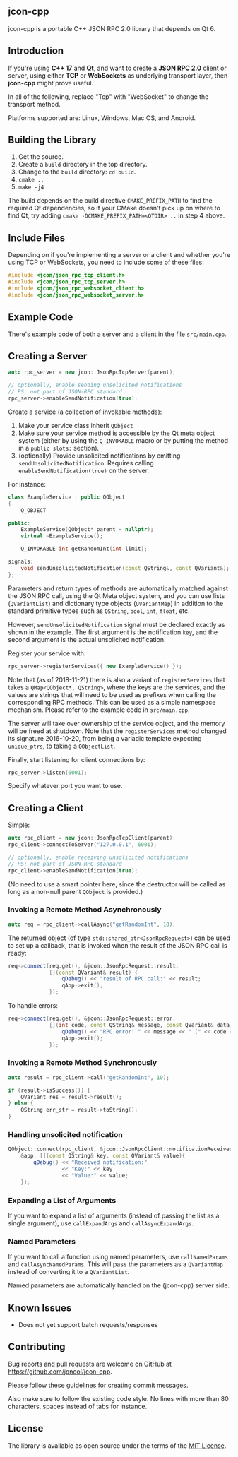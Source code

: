 ## jcon-cpp

jcon-cpp is a portable C++ JSON RPC 2.0 library that depends on Qt 6.

## Introduction

If you're using **C++ 17** and **Qt**, and want to create a **JSON RPC 2.0**
client or server, using either **TCP** or **WebSockets** as underlying transport
layer, then **jcon-cpp** might prove useful.

In all of the following, replace "Tcp" with "WebSocket" to change the transport
method.

Platforms supported are: Linux, Windows, Mac OS, and Android.

## Building the Library

1. Get the source.
2. Create a `build` directory in the top directory.
3. Change to the `build` directory: `cd build`.
4. `cmake ..`
5. `make -j4`

The build depends on the build directive `CMAKE_PREFIX_PATH` to find the
required Qt dependencies, so if your CMake doesn't pick up on where to find Qt,
try adding `cmake -DCMAKE_PREFIX_PATH=<QTDIR> ..` in step 4 above.

## Include Files

Depending on if you're implementing a server or a client and whether you're
using TCP or WebSockets, you need to include some of these files:
```c++
#include <jcon/json_rpc_tcp_client.h>
#include <jcon/json_rpc_tcp_server.h>
#include <jcon/json_rpc_websocket_client.h>
#include <jcon/json_rpc_websocket_server.h>
```

## Example Code

There's example code of both a server and a client in the file `src/main.cpp`.

## Creating a Server

```c++
auto rpc_server = new jcon::JsonRpcTcpServer(parent);

// optionally, enable sending unsolicited notifications
// PS: not part of JSON-RPC standard
rpc_server->enableSendNotification(true);
```

Create a service (a collection of invokable methods):

1. Make your service class inherit `QObject`
2. Make sure your service method is accessible by the Qt meta object system
   (either by using the `Q_INVOKABLE` macro or by putting the method in a
   `public slots:` section).
3. (optionally) Provide unsolicited notifications by emitting `sendUnsolicitedNotification`.
Requires calling `enableSendNotification(true)` on the server.

For instance:

```c++
class ExampleService : public QObject
{
    Q_OBJECT

public:
    ExampleService(QObject* parent = nullptr);
    virtual ~ExampleService();

    Q_INVOKABLE int getRandomInt(int limit);

signals:
    void sendUnsolicitedNotification(const QString&, const QVariant&);
};
```

Parameters and return types of methods are automatically matched against the JSON RPC call,
using the Qt Meta object system, and you can use lists (`QVariantList`) and
dictionary type objects (`QVariantMap`) in addition to the standard primitive
types such as `QString`, `bool`, `int`, `float`, etc.

However, `sendUnsolicitedNotification` signal must be declared exactly as shown in the example.
The first argument is the notification `key`, and the second argument is the actual unsolicited notification.

Register your service with:

```c++
rpc_server->registerServices({ new ExampleService() });
```

Note that (as of 2018-11-21) there is also a variant of `registerServices` that
takes a `QMap<QObject*, QString>`, where the keys are the services, and the
values are strings that will need to be used as prefixes when calling the
corresponding RPC methods. This can be used as a simple namespace mechanism.
Please refer to the example code in `src/main.cpp`.

The server will take over ownership of the service object, and the memory will
be freed at shutdown. Note that the `registerServices` method changed its
signature 2016-10-20, from being a variadic template expecting `unique_ptrs`, to
taking a `QObjectList`.

Finally, start listening for client connections by:

```c++
rpc_server->listen(6001);
```

Specify whatever port you want to use.


## Creating a Client

Simple:

```c++
auto rpc_client = new jcon::JsonRpcTcpClient(parent);
rpc_client->connectToServer("127.0.0.1", 6001);

// optionally, enable receiving unsolicited notifications
// PS: not part of JSON-RPC standard
rpc_client->enableSendNotification(true);
```

(No need to use a smart pointer here, since the destructor will be called as
long as a non-null parent `QObject` is provided.)


### Invoking a Remote Method Asynchronously

```c++
auto req = rpc_client->callAsync("getRandomInt", 10);
```

The returned object (of type `std::shared_ptr<JsonRpcRequest>`) can be used to
set up a callback, that is invoked when the result of the JSON RPC call is
ready:

```c++
req->connect(req.get(), &jcon::JsonRpcRequest::result,
             [](const QVariant& result) {
                 qDebug() << "result of RPC call:" << result;
                 qApp->exit();
             });
```

To handle errors:

```c++
req->connect(req.get(), &jcon::JsonRpcRequest::error,
             [](int code, const QString& message, const QVariant& data) {
                 qDebug() << "RPC error: " << message << " (" << code << ")";
                 qApp->exit();
             });
```


### Invoking a Remote Method Synchronously

```c++
auto result = rpc_client->call("getRandomInt", 10);

if (result->isSuccess()) {
    QVariant res = result->result();
} else {
    QString err_str = result->toString();
}
```

### Handling unsolicited notification

```c++
QObject::connect(rpc_client, &jcon::JsonRpcClient::notificationReceived,
    &app, [](const QString& key, const QVariant& value){
        qDebug() << "Received notification:"
                 << "Key:" << key
                 << "Value:" << value;
    });
```

### Expanding a List of Arguments

If you want to expand a list of arguments (instead of passing the list as a
single argument), use `callExpandArgs` and `callAsyncExpandArgs`.


### Named Parameters

If you want to call a function using named parameters, use `callNamedParams` and
`callAsyncNamedParams`. This will pass the parameters as a `QVariantMap` instead
of converting it to a `QVariantList`.

Named parameters are automatically handled on the (jcon-cpp) server side.

## Known Issues

* Does not yet support batch requests/responses


## Contributing

Bug reports and pull requests are welcome on GitHub at
https://github.com/joncol/jcon-cpp.

Please follow these
[guidelines](https://tbaggery.com/2008/04/19/a-note-about-git-commit-messages.html)
for creating commit messages.

Also make sure to follow the existing code style. No lines with more than 80
characters, spaces instead of tabs for instance.


## License

The library is available as open source under the terms of the [MIT
License](http://opensource.org/licenses/MIT).
